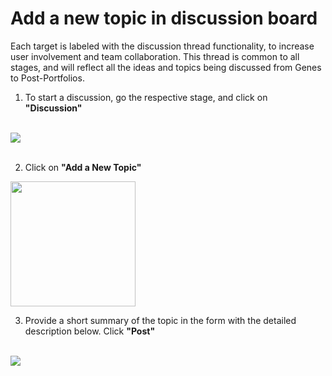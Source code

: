 # Add a new topic in discussion board

Each target is labeled with the discussion thread functionality, to increase user involvement and team collaboration. This thread is common to all stages, and will reflect all the ideas and topics being discussed from Genes to Post-Portfolios.
  

1. To start a discussion, go the respective stage, and click on **"Discussion"**
<br />

<img src="/daikon/img/UserGuide//DiscussionOption.png" />
<br />
<br />

2. Click on **"Add a New Topic"**


<img src="/daikon/img/UserGuide/AddNewTopic.png" width="200" />
<br />


3.  Provide a short summary of the topic in the form with the detailed description below. Click **"Post"**
<br />

<img src="/daikon/img/UserGuide/AddNewTopicForm.png" />
<br />
<br />

